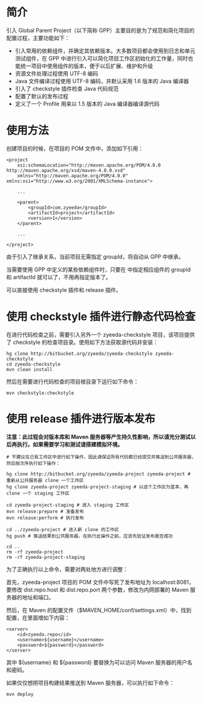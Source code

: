 简介
====

引入 Global Parent Project（以下简称 GPP）主要目的是为了规范和简化项目的配置过程，主要功能如下：

- 引入常用的依赖组件，并确定其依赖版本。大多数项目都会使用到日志和单元测试组件，在 GPP 中进行引入可以简化项目工作区初始化的工作量，同时也能统一项目中使用组件的版本，便于以后扩展、维护和升级
- 资源文件处理过程使用 UTF-8 编码
- Java 文件编译过程使用 UTF-8 编码，并默认采用 1.6 版本的 Java 编译器
- 引入了 checkstyle 插件检查 Java 代码规范
- 配置了默认的发布过程
- 定义了一个 Profile 用来以 1.5 版本的 Java 编译器编译源代码

使用方法
========

创建项目的时候，在项目的 POM 文件中，添加如下引用：

    <project
        xsi:schemaLocation="http://maven.apache.org/POM/4.0.0 http://maven.apache.org/xsd/maven-4.0.0.xsd"
        xmlns="http://maven.apache.org/POM/4.0.0" xmlns:xsi="http://www.w3.org/2001/XMLSchema-instance">

        ...

        <parent>
            <groupId>com.zyeeda</groupId>
            <artifactId>project</artifactId>
            <version>1</version>
        </parent>

        ...

    </project>

由于引入了继承关系，当前项目无需指定 groupId，将自动从 GPP 中继承。

当需要使用 GPP 中定义的某些依赖组件时，只要在 <dependencies> 中指定相应组件的 groupId 和 artifactId 就可以了，不用再指定版本了。

可以直接使用 checkstyle 插件和 release 插件。

使用 checkstyle 插件进行静态代码检查
====================================

在进行代码检查之前，需要引入另外一个 zyeeda-checkstyle 项目，该项目提供了 checkstyle 的检查项目录。使用如下方法获取源代码并安装：

    hg clone http://bitbucket.org/zyeeda/zyeeda-checkstyle zyeeda-checkstyle
    cd zyeeda-checkstyle
    mvn clean install

然后在需要进行代码检查的项目根目录下运行如下命令：

    mvn checkstyle:checkstyle

使用 release 插件进行版本发布
=============================

**注意：此过程会对版本库和 Maven 服务器等产生持久性影响，所以请充分测试以后再执行。如果需要学习和测试请搭建模拟环境。**

    # 不建议在已有工作区中进行如下操作，因此请保证所有代码都已经提交并推送到公共服务器，然后按次序执行如下操作：

    hg clone http://bitbucket.org/zyeeda/zyeeda-project zyeeda-project # 重新从公共服务器 clone 一个工作区
    hg clone zyeeda-project zyeeda-project-staging # 以这个工作区为蓝本，再 clone 一个 staging 工作区

    cd zyeeda-project-staging # 进入 staging 工作区
    mvn release:prepare # 准备发布
    mvn release:perform # 执行发布

    cd ../zyeeda-project # 进入新 clone 的工作区
    hg push # 推送结果到公共服务器，在执行此操作之前，应该先验证发布是否成功

    cd ..
    rm -rf zyeeda-project
    rm -rf zyeeda-project-staging

为了正确执行以上命令，需要对两处地方进行调整：

首先，zyeeda\-project 项目的 POM 文件中写死了发布地址为 localhost:8081，要修改 dist.repo.host 和 dist.repo.port 两个参数，修改为内网部署的 Maven 服务器的地址和端口。

然后，在 Maven 的配置文件（$MAVEN\_HOME/conf/settings.xml）中，找到 <servers> 配置，在里面增如下内容：

    <server>
        <id>zyeeda.repo</id>
        <username>${username}</username>
        <password>${password}</password>
    </server>

其中 ${username} 和 ${password} 要替换为可以访问 Maven 服务器的用户名和密码。

如果仅仅想把项目构建结果推送到 Maven 服务器，可以执行如下命令：

    mvn deploy
